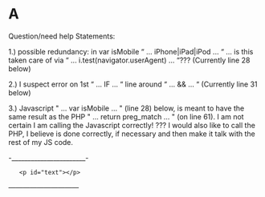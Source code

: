 # A
Question/need help Statements:

1.) possible redundancy: in var isMobile “ ... iPhone|iPad|iPod ... “ ... is this taken care of via “ ...  i.test(navigator.userAgent) ... “??? (Currently line 28 below)

2.) I suspect error on 1st “ ... IF ... “  line around “ ... && ... “ (Currently line 31 below)

3.) Javascript " ... var isMobile ... " (line 28) below, is meant to have the same result as the PHP " ... return preg_match ... " (on line 61). I am not certain I am calling the Javascript correctly! ??? I would also like to call the PHP, I believe is done correctly, if necessary and then make it talk with the rest of my JS code.

-_______________________-

<!DOCTYPE html>
<html>
<head>
</head>
<body>

<!--
Got tired of button, so I commented it out ...

<button onclick="detectIPadOrientation();">What's my Orientation?</a>

-->

<script type="text/javascript">

   function detectMobileOrientation () {
           var isMobile = /android|avantgo|blackberry|bolt|boost|cricket|docomo|fone|hiptop|iPhone|iPad|iPod|mini|mobi|palm|phone|pie|tablet|up\.browser|up\.link|webos|wos|/i.test(navigator.userAgent);
       var element = document.getElementById('text');
       
       if (Math.abs(window.orientation) === $var && isMobile()) {
           if ($var === 90) {
                   alert ('Landscape Mode, Either Orientation');
                   element.innerHTML = "You are using Mobile";
           }
           else {
                   alert ('Portrait Mode, Either Orientation');
                   element.innerHTML = "You are using Mobile";
           }
       } else {
                 alert ('Desktop');
                 element.innerHTML = "You are using Desktop";
       }

       }

detectMobileOrientation();

window.onorientationchange = detectMobileOrientation;

</script>

       <p id="text"></p>

</body>
</html>

_——————————_

<!-- 

PHP userAgent call ... similar to “ ... var isMobile above ... “ 
<?php

return preg_match("/(android|avantgo|blackberry|bolt|boost|cricket|docomo|fone|hiptop|iPhone|iPad|iPod|mini|mobi|palm|phone|pie|tablet|up\.browser|up\.link|webos|wos)/i", $_SERVER["HTTP_USER_AGENT"]);

?>

-->
